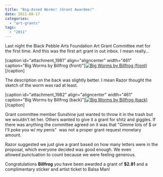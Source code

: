 ```yaml
---
title: "Big-Assed Worms! (Grant Awardee)"
date: 2011-08-17
categories: 
  - "art-grants"
tags: 
  - "2011"
---
```


Last night the Black Pebble Arts Foundation Art Grant Committee met for the first time. And this was the first art grant in out inbox. I mean really…

\[caption id="attachment\_1981" align="aligncenter" width="461" caption="Big Worms by Billfrog (front)"\][![Big Worms by Billfrog (front)](/images/CCI00004.jpg "Big Worms by Billfrog (front)")](https://balsaman.org/wp-content/uploads/2011/08/CCI00004.jpg)\[/caption\]

The description on the back was slightly better. I mean Razor thought the sketch of the worm was rad at least.

\[caption id="attachment\_1982" align="aligncenter" width="461" caption="Big Worms by Billfrog (back)"\][![Big Worms by Billfrog (back)](/images/CCI00005.jpg "Big Worms by Billfrog (back)")](https://balsaman.org/wp-content/uploads/2011/08/CCI00005.jpg)\[/caption\]

Grant committee member Sunshine just wanted to throw it in the trash but we wouldn't let her. Others wanted to give it a grant for shitz and giggles. If there was anything the committee agreed on it was that "Gimme lots of $ or I'll poke you w/ my penis"  was not a proper grant request monetary amount.

Razor suggested we just give a grant based on how many letters were in the proposal, which everyone decided was good enough. We even allowed punctuation to count because we were feeling generous.

Congratulations **Billfrog** you have been awarded a grant of **$2.81** and a complimentary sticker and artist ticket to Balsa Man!
